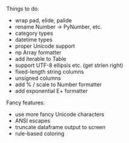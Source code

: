 Things to do:

- wrap pad, elide, palide
- rename Number -> PyNumber, etc.
- category types
- datetime types
- proper Unicode support
- np Array formatter
- add iterable to Table
- support UTF-8 ellipsis etc. (get strlen right)
- fixed-length string columns
- unsigned columns
- add % / scale to Number formatter
- add exponential E+ formatter

Fancy features:
- use more fancy Unicode characters
- ANSI escapes
- truncate dataframe output to screen
- rule-based coloring
